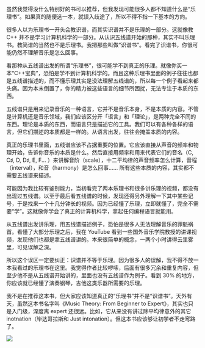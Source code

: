 虽然我觉得没什么特别好的书可以推荐，但我发现可能很多人都不知道什么是“乐理书”。如果真的随便选一本，就误入歧途了，所以不得不指一下基本的方向。

很多人以为乐理书一开头会教识谱，而其实识谱并不是乐理的一部分。这就像教 C++ 并不是学习计算机科学的一部分。从认识五线谱开始的那种，其实不叫乐理书。教简谱的当然也不是乐理书。我把那些叫做“识谱书”。看完了识谱书，你很可能仍然不理解音乐是怎么回事。

看那种从五线谱出发的所谓“乐理书”，很可能学不到真正的乐理。就像你买一本“C++宝典”，恐怕是学不到计算机科学的。而且这种乐理书里面的例子往往也都是五线谱描述的，而不懂乐理其实是没法理解五线谱的，所以每一个例子看起来都头痛。因为本末倒置了，你的精力被这些语言的细节所困扰，无法专注于本质的东西。

五线谱只是用来记录音乐的一种语言，它并不是音乐本身，不是本质的内容。不管是计算机还是音乐领域，我们应该区分开「语言」和「理论」，是两种完全不同的东西。理论是本质的东西，而语言只是描述它的工具。我们可以有各种各样的语言，但它们描述的本质都是一样的。从语言出发，往往会掩盖本质的内容。

真正的乐理书里面，五线谱应该不占据重要的位置。它应该直接从声音的频率和物理开始，告诉你音乐的本质是什么。然后直接用频率和用来代表它们的音名（C, C♯, D, D♯, E, F... ）来讲解音阶（scale），十二平均律的声音频率怎么计算，音程（interval），和音（harmony）是怎么回事…… 所有这些本质的内容，其实都不需要五线谱来描述。

可能因为我比较有鉴别能力，当初看完了两本乐理书和很多讲乐理的视频，都没有出现过五线谱。以至于最后看五线谱的时候，发现还得另外理解一下其中某些记号，于是找来一个十几分钟长的视频。因为已经懂了乐理，立即就懂了，完全不需要“学”。这就像你学会了真正的计算机科学，拿起任何编程语言就能用。

从五线谱出发讲乐理，用五线谱描述例子，恐怕是很多人无法理解音乐的罪魁祸首。看懂了大部分乐理之后，我在 YouTube 看到一些国外音乐学院教授的讲课视频，发现他们也都是拿五线谱讲的。本来很简单的概念，一两个小时讲得云里雾里，可见误解之深。

所以这个误区一定要纠正：识谱并不等于乐理。因为很多人的误解，我不得不放一本我看过的乐理书在这里。我觉得作者比较啰嗦，后面有很多冗余和重复内容，但至少他不是从五线谱开始讲的，里面也没有五线谱作为例子。看到 30% 的地方，你应该就已经懂了演奏钢琴，吉他这类乐器所需要的乐理。

我不是在推荐这本书，但大家应该知道真正的“乐理书”并不是“识谱书”。天外有天，虽然这本书名字叫《Music Theory: From Beginner to Expert》，其实也只是入门级，深度离 expert 还很远。比如，它从来没有讲过除平均律意外的其它 inotnation（毕达哥拉斯和 Just intonation）。但这本书应该够让初学者不走弯路了。

![](https://substackcdn.com/image/fetch/w_1456,c_limit,f_auto,q_auto:good,fl_progressive:steep/https%3A%2F%2Fbucketeer-e05bbc84-baa3-437e-9518-adb32be77984.s3.amazonaws.com%2Fpublic%2Fimages%2Fa7b1ec97-a393-443a-9867-b160d30825be_383x500.jpeg)
